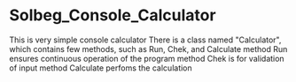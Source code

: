 # Solbeg_Console_Calculator
This is very simple console calculator
There is a class named "Calculator", which contains few methods, such as Run, Chek, and Calculate
method Run ensures continuous operation of the program
method Chek is for validation of input
method Calculate perfoms the calculation
